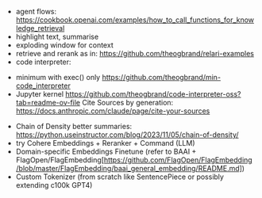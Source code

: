 * agent flows: https://cookbook.openai.com/examples/how_to_call_functions_for_knowledge_retrieval
* highlight text, summarise
* exploding window for context
* retrieve and rerank as in: https://github.com/theogbrand/relari-examples
* code interpreter:
- minimum with exec() only https://github.com/theogbrand/min-code_interpreter
- Jupyter kernel https://github.com/theogbrand/code-interpreter-oss?tab=readme-ov-file
  Cite Sources by generation: https://docs.anthropic.com/claude/page/cite-your-sources
* Chain of Density better summaries: https://python.useinstructor.com/blog/2023/11/05/chain-of-density/
* try Cohere Embeddings + Reranker + Command (LLM)
* Domain-specific Embeddings Finetune (refer to BAAI + FlagOpen/FlagEmbedding[https://github.com/FlagOpen/FlagEmbedding/blob/master/FlagEmbedding/baai_general_embedding/README.md])
* Custom Tokenizer (from scratch like SentencePiece or possibly extending c100k GPT4)